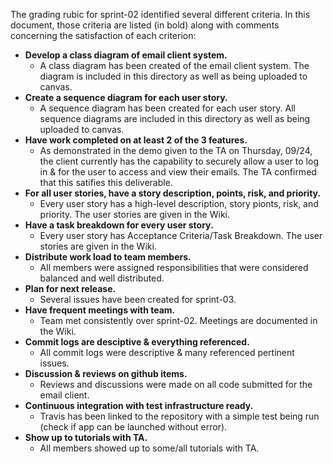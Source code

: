 The grading rubic for sprint-02 identified several different criteria. In this document, those criteria are listed (in bold) along with comments concerning the satisfaction of each criterion:

* **Develop a class diagram of email client system.**
  - A class diagram has been created of the email client system. The diagram is included in this directory as well as being uploaded to canvas.
* **Create a sequence diagram for each user story.**
  - A sequence diagram has been created for each user story. All sequence diagrams are included in this directory as well as being uploaded to canvas.
* **Have work completed on at least 2 of the 3 features.**
  - As demonstrated in the demo given to the TA on Thursday, 09/24, the client currently has the capability to securely allow a user to log in & for the user to access and view their emails. The TA confirmed that this satifies this deliverable.
* **For all user stories, have a story description, points, risk, and priority.**
  - Every user story has a high-level description, story pionts, risk, and priority. The user stories are given in the Wiki.
* **Have a task breakdown for every user story.**
  - Every user story has Acceptance Criteria/Task Breakdown. The user stories are given in the Wiki.
* **Distribute work load to team members.**
  - All members were assigned responsibilities that were considered balanced and well distributed.
* **Plan for next release.**
  - Several issues have been created for sprint-03.
* **Have frequent meetings with team.**
  - Team met consistently over sprint-02. Meetings are documented in the Wiki.
* **Commit logs are desciptive & everything referenced.**
  - All commit logs were descriptive & many referenced pertinent issues.
* **Discussion & reviews on github items.**
  - Reviews and discussions were made on all code submitted for the email client.
* **Continuous integration with test infrastructure ready.**
  - Travis has been linked to the repository with a simple test being run (check if app can be launched without error).
* **Show up to tutorials with TA.**
  - All members showed up to some/all tutorials with TA.

